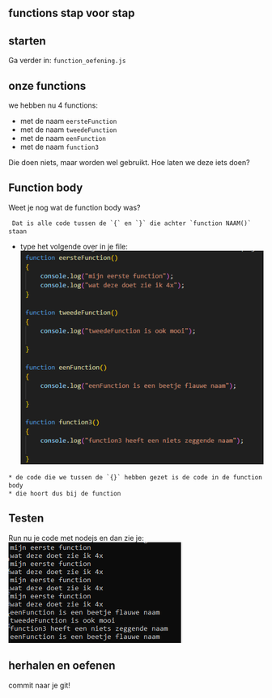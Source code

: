 ## functions stap voor stap


## starten

Ga verder in: `function_oefening.js`

## onze functions

we hebben nu 4 functions:

- met de naam `eersteFunction`
- met de naam `tweedeFunction`
- met de naam `eenFunction`
- met de naam `function3`

Die doen niets, maar worden wel gebruikt.
Hoe laten we deze iets doen?

## Function body 

Weet je nog wat de function body was? 
``` 
 Dat is alle code tussen de `{` en `}` die achter `function NAAM()` staan
``` 
- type het volgende over in je file:
</br>![functionbody](img/functionbody.PNG)
``` 
* de code die we tussen de `{}` hebben gezet is de code in de function body
* die hoort dus bij de function
``` 
## Testen

Run nu je code met nodejs en dan zie je:
</br>![functionbody2](img/functionbody2.PNG)


## herhalen en oefenen

commit naar je git!